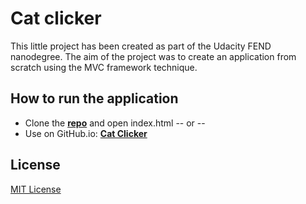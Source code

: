 # Cat clicker

This little project has been created as part of the Udacity FEND nanodegree. The aim of the project was to create an application from scratch using the MVC framework technique.

## How to run the application

- Clone the **[repo](https://github.com/ElisaCovato/Cat-clicker.git)** and open index.html -- or --
- Use on GitHub.io: **[Cat Clicker](https://elisacovato.github.io/Cat-clicker/)**


## License
[MIT License](LICENSE.MIT)

